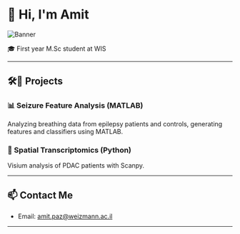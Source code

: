 # 👋 Hi, I'm Amit

![Banner](https://source.unsplash.com/1600x400/?tech,nature)

🎓 First year M.Sc student at WIS

---


## 🛠️🧠 Projects

### 📊 Seizure Feature Analysis (MATLAB)
Analyzing breathing data from epilepsy patients and controls, generating features and classifiers using MATLAB.

### 🧬 Spatial Transcriptomics (Python)
Visium analysis of PDAC patients with Scanpy.


---

## 📫 Contact Me
- Email: amit.paz@weizmann.ac.il 
---
